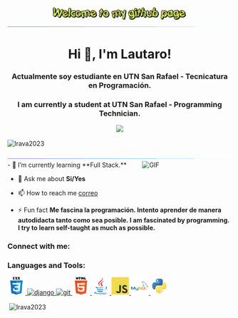 <div align="center" width="50">

<img src="https://github.com/hhpr98/hhpr98/blob/main/gif/welcometext.gif" alt="Welcome!" width="300"/>
<img src="https://github.com/hhpr98/hhpr98/blob/main/gif/barloading.gif"> 
</div>
<h1 align="center">Hi 👋, I'm Lautaro!</h1>
<h3 align="center">Actualmente soy estudiante en UTN San Rafael - Tecnicatura en Programación.</h3>
<h3 align="center">I am currently a student at UTN San Rafael - Programming Technician.</h3>

<p align="center">
  <a href="[https://github.com/KeyCuevasMelgarejo/KeyCuevasMelgarejo](https://github.com/lrava2023)"><img src="https://readme-typing-svg.herokuapp.com?size=16&center=true&vCenter=true&width=480&lines=+Tecnicatura+en+Sistemas;Estudiante+en+UTN+San+Rafael+Mendoza;Titulo+a+fin;Desarrollador+Web;Constantemente+Aprendiendo"></a>
</p>

<p align="left"> <img src="https://komarev.com/ghpvc/?username=lrava2023&label=Profile%20views&color=0e75b6&style=flat" alt="lrava2023" /> </p>
<img src="https://github.com/hhpr98/hhpr98/blob/main/gif/barloading.gif"> 

<img align="right" alt="GIF" src="https://github.com/abhisheknaiidu/abhisheknaiidu/blob/master/code.gif?raw=true" width="40%" />
- 🌱 I’m currently learning **Full Stack.**

- 💬 Ask me about **Si/Yes**

- 📫 How to reach me <a href="mailto:lautaroravanalyt@gmail.com">correo</a>

- ⚡ Fun fact **Me fascina la programación. Intento aprender de manera autodidacta tanto como sea posible. I am fascinated by programming. I try to learn self-taught as much as possible.**

<h3 align="left">Connect with me:</h3>
<p align="left">


<h3 align="left">Languages and Tools:</h3>
<p align="left"> <a href="https://www.w3schools.com/css/" target="_blank" rel="noreferrer"> <img src="https://raw.githubusercontent.com/devicons/devicon/master/icons/css3/css3-original-wordmark.svg" alt="css3" width="40" height="40"/> </a> <a href="https://www.djangoproject.com/" target="_blank" rel="noreferrer"> <img src="https://cdn.worldvectorlogo.com/logos/django.svg" alt="django" width="40" height="40"/> </a> <a href="https://git-scm.com/" target="_blank" rel="noreferrer"> <img src="https://www.vectorlogo.zone/logos/git-scm/git-scm-icon.svg" alt="git" width="40" height="40"/> </a> <a href="https://www.w3.org/html/" target="_blank" rel="noreferrer"> <img src="https://raw.githubusercontent.com/devicons/devicon/master/icons/html5/html5-original-wordmark.svg" alt="html5" width="40" height="40"/> </a> <a href="https://www.java.com" target="_blank" rel="noreferrer"> <img src="https://raw.githubusercontent.com/devicons/devicon/master/icons/java/java-original.svg" alt="java" width="40" height="40"/> </a> <a href="https://developer.mozilla.org/en-US/docs/Web/JavaScript" target="_blank" rel="noreferrer"> <img src="https://raw.githubusercontent.com/devicons/devicon/master/icons/javascript/javascript-original.svg" alt="javascript" width="40" height="40"/> </a> <a href="https://www.mysql.com/" target="_blank" rel="noreferrer"> <img src="https://raw.githubusercontent.com/devicons/devicon/master/icons/mysql/mysql-original-wordmark.svg" alt="mysql" width="40" height="40"/> </a> <a href="https://www.python.org" target="_blank" rel="noreferrer"> <img src="https://raw.githubusercontent.com/devicons/devicon/master/icons/python/python-original.svg" alt="python" width="40" height="40"/> </a> </p>


<p>&nbsp;<img align="center" src="https://github-readme-stats.vercel.app/api?username=lrava2023&show_icons=true&theme=dracula&title_color=38f604&hide_border=true&locale=en" alt="lrava2023" /></p>
